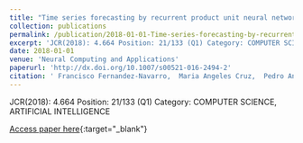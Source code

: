 ```yaml
---
title: "Time series forecasting by recurrent product unit neural networks"
collection: publications
permalink: /publication/2018-01-01-Time-series-forecasting-by-recurrent-product-unit-neural-networks
excerpt: 'JCR(2018): 4.664 Position: 21/133 (Q1) Category: COMPUTER SCIENCE, ARTIFICIAL INTELLIGENCE'
date: 2018-01-01
venue: 'Neural Computing and Applications'
paperurl: 'http://dx.doi.org/10.1007/s00521-016-2494-2'
citation: ' Francisco Fernandez-Navarro,  Maria Angeles Cruz,  Pedro Antonio Gutiérrez,  Adiel Castaño-Méndez,  César Hervás-Martínez, &quot;Time series forecasting by recurrent product unit neural networks.&quot; Neural Computing and Applications, Vol. 29(3), 2018, pp. 779-791.'
---
```

JCR(2018): 4.664 Position: 21/133 (Q1) Category: COMPUTER SCIENCE, ARTIFICIAL INTELLIGENCE

[Access paper here](http://dx.doi.org/10.1007/s00521-016-2494-2){:target="_blank"}
